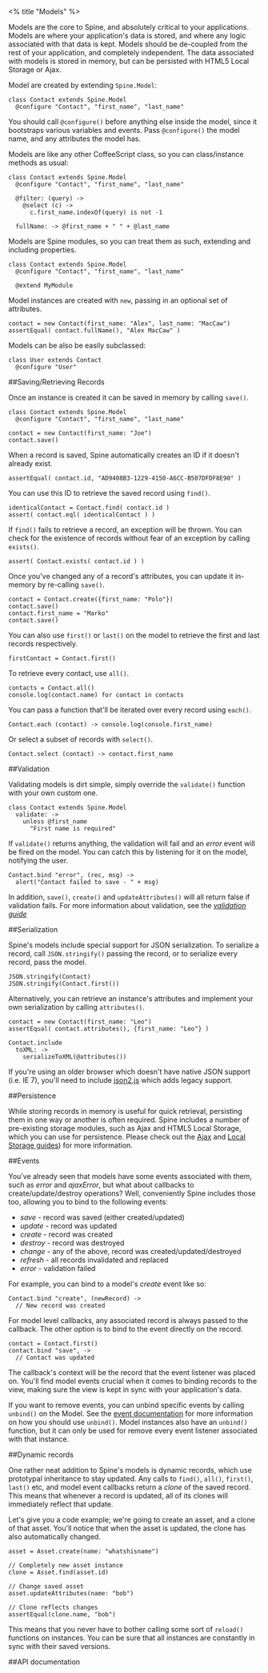 <% title "Models" %>

Models are the core to Spine, and absolutely critical to your applications. Models are where your application's data is stored, and where any logic associated with that data is kept. Models should be de-coupled from the rest of your application, and completely independent. The data associated with models is stored in memory, but can be persisted with HTML5 Local Storage or Ajax.

Model are created by extending `Spine.Model`:

    class Contact extends Spine.Model
      @configure "Contact", "first_name", "last_name"
      
You should call `@configure()` before anything else inside the model, since it bootstraps various variables and events. Pass `@configure()` the model name, and any attributes the model has. 

Models are like any other CoffeeScript class, so you can class/instance methods as usual:

    class Contact extends Spine.Model
      @configure "Contact", "first_name", "last_name"
      
      @filter: (query) -> 
        @select (c) -> 
          c.first_name.indexOf(query) is not -1
      
      fullName: -> @first_name + " " + @last_name
      
Models are Spine modules, so you can treat them as such, extending and including properties.
    
    class Contact extends Spine.Model
      @configure "Contact", "first_name", "last_name"
    
      @extend MyModule
    
Model instances are created with `new`, passing in an optional set of attributes.

    contact = new Contact(first_name: "Alex", last_name: "MacCaw")
    assertEqual( contact.fullName(), "Alex MacCaw" )
    
Models can be also be easily subclassed:

    class User extends Contact
      @configure "User"
    
##Saving/Retrieving Records

Once an instance is created it can be saved in memory by calling `save()`.

    class Contact extends Spine.Model
      @configure "Contact", "first_name", "last_name"
      
    contact = new Contact(first_name: "Joe")
    contact.save()
    
When a record is saved, Spine automatically creates an ID if it doesn't already exist.

    assertEqual( contact.id, "AD9408B3-1229-4150-A6CC-B507DFDF8E90" )
    
You can use this ID to retrieve the saved record using `find()`.

    identicalContact = Contact.find( contact.id )
    assert( contact.eql( identicalContact ) )
    
If `find()` fails to retrieve a record, an exception will be thrown. You can check for the existence of records without fear of an exception by calling `exists()`.

    assert( Contact.exists( contact.id ) )
    
Once you've changed any of a record's attributes, you can update it in-memory by re-calling `save()`.

    contact = Contact.create({first_name: "Polo"})
    contact.save()
    contact.first_name = "Marko"
    contact.save()
    
You can also use `first()` or `last()` on the model to retrieve the first and last records respectively.

    firstContact = Contact.first()
    
To retrieve every contact, use `all()`.

    contacts = Contact.all()
    console.log(contact.name) for contact in contacts

You can pass a function that'll be iterated over every record using `each()`.

    Contact.each (contact) -> console.log(console.first_name)
    
Or select a subset of records with `select()`.

    Contact.select (contact) -> contact.first_name
    
##Validation

Validating models is dirt simple, simply override the `validate()` function with your own custom one.

    class Contact extends Spine.Model
      validate: ->
        unless @first_name
          "First name is required"

If `validate()` returns anything, the validation will fail and an *error* event will be fired on the model. You can catch this by listening for it on the model, notifying the user.
    
    Contact.bind "error", (rec, msg) ->
      alert("Contact failed to save - " + msg)
    
In addition, `save()`, `create()` and `updateAttributes()` will all return false if validation fails. For more information about validation, see the *[validation guide](<%= docs_path("models_validation") %>)*

##Serialization

Spine's models include special support for JSON serialization. To serialize a record, call `JSON.stringify()` passing the record, or to serialize every record, pass the model.

    JSON.stringify(Contact)
    JSON.stringify(Contact.first())
    
Alternatively, you can retrieve an instance's attributes and implement your own serialization by calling `attributes()`.

    contact = new Contact(first_name: "Leo")
    assertEqual( contact.attributes(), {first_name: "Leo"} )
    
    Contact.include
      toXML: ->
        serializeToXML(@attributes())
    
If you're using an older browser which doesn't have native JSON support (i.e. IE 7), you'll need to include [json2.js](https://github.com/douglascrockford/JSON-js/blob/master/json2.js) which adds legacy support. 

##Persistence

While storing records in memory is useful for quick retrieval, persisting them in one way or another is often required. Spine includes a number of pre-existing storage modules, such as Ajax and HTML5 Local Storage, which you can use for persistence. Please check out the [Ajax](<%= docs_path("models_ajax") %>) and [Local Storage guides](<%= docs_path("models_local") %>)) for more information. 

##Events

You've already seen that models have some events associated with them, such as *error* and *ajaxError*, but what about callbacks to create/update/destroy operations? Well, conveniently Spine includes those too, allowing you to bind to the following events:

* *save* - record was saved (either created/updated)
* *update* - record was updated
* *create* - record was created
* *destroy* - record was destroyed
* *change* - any of the above, record was created/updated/destroyed
* *refresh* - all records invalidated and replaced
* *error* - validation failed

For example, you can bind to a model's *create* event like so:

    Contact.bind "create", (newRecord) ->
      // New record was created
    
For model level callbacks, any associated record is always passed to the callback. The other option is to bind to the event directly on the record.

    contact = Contact.first()
    contact.bind "save", ->
      // Contact was updated
    
The callback's context will be the record that the event listener was placed on. You'll find model events crucial when it comes to binding records to the view, making sure the view is kept in sync with your application's data. 

If you want to remove events, you can unbind specific events by calling `unbind()` on the Model. See the [event documentation](<%= docs_path("events") %>) for more information on how you should use `unbind()`. Model instances also have an `unbind()` function, but it can only be used for remove every event listener associated with that instance. 

##Dynamic records

One rather neat addition to Spine's models is dynamic records, which use prototypal inheritance to stay updated. Any calls to `find()`, `all()`, `first()`, `last()` etc, and model event callbacks return a *clone* of the saved record. This means that whenever a record is updated, all of its clones will immediately reflect that update.

Let's give you a code example; we're going to create an asset, and a clone of that asset. You'll notice that when the asset is updated, the clone has also automatically changed. 

    asset = Asset.create(name: "whatshisname")
    
    // Completely new asset instance
    clone = Asset.find(asset.id)

    // Change saved asset
    asset.updateAttributes(name: "bob")
    
    // Clone reflects changes
    assertEqual(clone.name, "bob")
    
This means that you never have to bother calling some sort of `reload()` functions on instances. You can be sure that all instances are constantly in sync with their saved versions.

##API documentation

